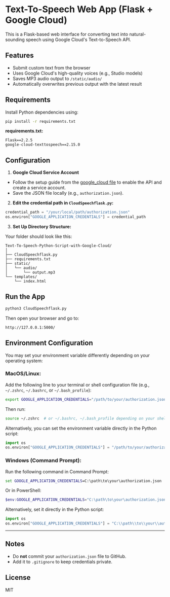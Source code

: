 # Text-To-Speech Web App (Flask + Google Cloud)

This is a Flask-based web interface for converting text into natural-sounding speech using Google Cloud's Text-to-Speech API.

## Features

- Submit custom text from the browser
- Uses Google Cloud's high-quality voices (e.g., Studio models)
- Saves MP3 audio output to `/static/audio/`
- Automatically overwrites previous output with the latest result

## Requirements

Install Python dependencies using:

```bash
pip install -r requirements.txt
```

**requirements.txt:**

```
Flask==2.2.5
google-cloud-texttospeech==2.15.0
```
## Configuration

1. **Google Cloud Service Account**

- Follow the setup guide from the [google_cloud file](../google_cloud/README.md) to enable the API and create a service account.
- Save the JSON file locally (e.g., `authorization.json`).

2. **Edit the credential path in `CloudSpeechflask.py`:**

```python
credential_path = "/your/local/path/authorization.json"
os.environ["GOOGLE_APPLICATION_CREDENTIALS"] = credential_path
```

3. **Set Up Directory Structure:**

Your folder should look like this:

```
Text-To-Speech-Python-Script-with-Google-Cloud/
│
├── CloudSpeechflask.py
├── requirements.txt
├── static/
│   └── audio/
│       └── output.mp3
└── templates/
    └── index.html
```

## Run the App

```bash
python3 CloudSpeechflask.py
```

Then open your browser and go to:

```
http://127.0.0.1:5000/
```
## **Environment Configuration**  
You may set your environment variable differently depending on your operating system:  

### **MacOS/Linux:**  
Add the following line to your terminal or shell configuration file (e.g., `~/.zshrc`, `~/.bashrc`, or `~/.bash_profile`):  
```bash  
export GOOGLE_APPLICATION_CREDENTIALS="/path/to/your/authorization.json"  
```  
Then run:  
```bash  
source ~/.zshrc  # or ~/.bashrc, ~/.bash_profile depending on your shell  
```  

Alternatively, you can set the environment variable directly in the Python script:  
```python  
import os  
os.environ["GOOGLE_APPLICATION_CREDENTIALS"] = "/path/to/your/authorization.json"  
```  

### **Windows (Command Prompt):**  
Run the following command in Command Prompt:  
```cmd  
set GOOGLE_APPLICATION_CREDENTIALS=C:\path\to\your\authorization.json  
```  

Or in PowerShell:  
```powershell  
$env:GOOGLE_APPLICATION_CREDENTIALS="C:\path\to\your\authorization.json"  
```  

Alternatively, set it directly in the Python script:  
```python  
import os  
os.environ["GOOGLE_APPLICATION_CREDENTIALS"] = "C:\\path\\to\\your\\authorization.json"  
```  

---

## Notes

- Do **not** commit your `authorization.json` file to GitHub.
- Add it to `.gitignore` to keep credentials private.

## License

MIT